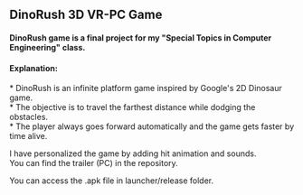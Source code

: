 <h2> DinoRush 3D VR-PC Game </h2>
<body>
  <h4> DinoRush game is a final project for my "Special Topics in Computer Engineering" class. </h4>
    <h4> Explanation: </h4>
      <p> * DinoRush is an infinite platform game inspired by Google's 2D Dinosaur game. <br>
          * The objective is to travel the farthest distance while dodging the obstacles. <br>
          * The player always goes forward automatically and the game gets faster by time alive. <br>
      </p>		

<p>	I have personalized the game by adding hit animation and sounds. <br>
	You can find the trailer (PC) in the repository. <br>
</p>
	
<p> You can access the .apk file in launcher/release folder. </p>
</body>
